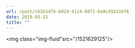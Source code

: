 ```yaml
---
url: /post/cb1b147b-6d24-4114-8071-be8cd1b31bf6
date: 2018-03-21
title: ""
---
```


<img class="img-fluid"src="/1521629125"/>
